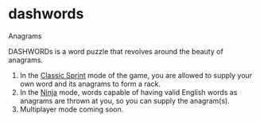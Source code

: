 # dashwords
Anagrams

DASHWORDs is a word puzzle that revolves around the beauty of anagrams.
1. In the [Classic Sprint](https://dashwords.herokuapp.com/classic-sprint) mode of the game, you are allowed to supply your own word and its anagrams to form a rack.
2. In the [Ninja](https://dashwords.herokuapp.com/ninja) mode, words capable of having valid English words as anagrams are thrown at you, so you can supply the anagram(s).
3. Multiplayer mode coming soon.
